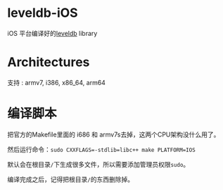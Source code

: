 # leveldb-iOS
 iOS 平台编译好的[leveldb](https://github.com/google/leveldb.git) library

# Architectures

支持 : armv7, i386,  x86_64,  arm64

# 编译脚本

把官方的Makefile里面的 i686 和 armv7s去掉，这两个CPU架构没什么用了。

然后运行命令：`sudo CXXFLAGS=-stdlib=libc++ make PLATFORM=IOS`

默认会在根目录`/`下生成很多文件，所以需要添加管理员权限`sudo`。

编译完成之后，记得把根目录`/`的东西删除掉。